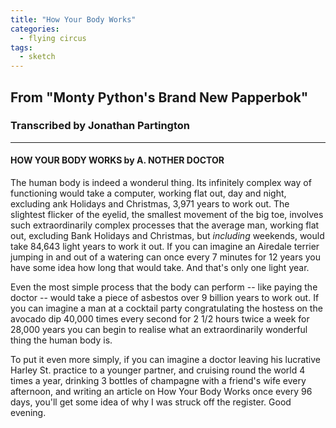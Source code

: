 ```yaml
---
title: "How Your Body Works"
categories:
  - flying circus
tags:
  - sketch
---
```


## From "Monty Python's Brand New Papperbok"
### Transcribed by Jonathan Partington

---

#### HOW YOUR BODY WORKS by A. NOTHER DOCTOR
 
The human body is indeed a wonderul thing. Its infinitely complex way of functioning would take a computer, working flat out, day and night, excluding ank Holidays and Christmas, 3,971 years to work out. The slightest flicker of the eyelid, the smallest movement of the big toe, involves such extraordinarily complex processes that the average man, working flat out, excluding Bank Holidays and Christmas, but *including* weekends, would take 84,643 light years to work it out. If you can imagine an Airedale terrier jumping in and out of a watering can once every 7 minutes for 12 years you have some idea how long that would take. And that's only one light year.

Even the most simple process that the body can perform -- like paying the doctor -- would take a piece of asbestos over 9 billion years to work out. If you can imagine a man at a cocktail party congratulating the hostess on the avocado dip 40,000 times every second for 2 1/2 hours twice a week for 28,000 years you can begin to realise what an extraordinarily wonderful thing the human body is.
 
To put it even more simply, if you can imagine a doctor leaving his lucrative Harley St. practice to a younger partner, and cruising round the world 4 times a year, drinking 3 bottles of champagne with a friend's wife every afternoon, and writing an article on How Your Body Works once every 96 days, you'll get some idea of why I was struck off the register. Good evening.